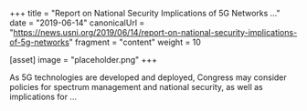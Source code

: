 +++
title = "Report on National Security Implications of 5G Networks ..."
date = "2019-06-14"
canonicalUrl = "https://news.usni.org/2019/06/14/report-on-national-security-implications-of-5g-networks"
fragment = "content"
weight = 10

[asset]
    image = "placeholder.png"
+++

As 5G technologies are developed and deployed, Congress may consider 
policies for spectrum management and national security, as well as 
implications for ...
